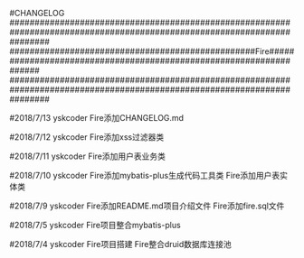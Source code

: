 #CHANGELOG
########################################################################################################################
#################################################Fire###################################################################
########################################################################################################################

#2018/7/13 yskcoder
Fire添加CHANGELOG.md

#2018/7/12 yskcoder
Fire添加xss过滤器类

#2018/7/11 yskcoder
Fire添加用户表业务类

#2018/7/10 yskcoder
Fire添加mybatis-plus生成代码工具类
Fire添加用户表实体类

#2018/7/9 yskcoder
Fire添加README.md项目介绍文件
Fire添加fire.sql文件

#2018/7/5 yskcoder
Fire项目整合mybatis-plus

#2018/7/4 yskcoder
Fire项目搭建
Fire整合druid数据库连接池

